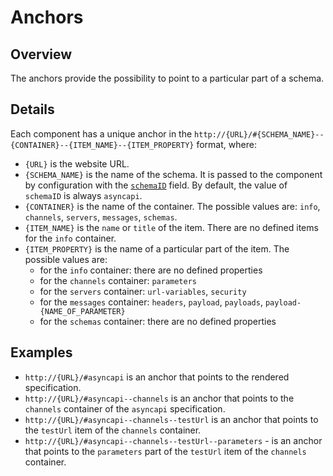 # Anchors

## Overview

The anchors provide the possibility to point to a particular part of a schema.

## Details

Each component has a unique anchor in the `http://{URL}/#{SCHEMA_NAME}--{CONTAINER}--{ITEM_NAME}--{ITEM_PROPERTY}` format, where:

- `{URL}` is the website URL.
- `{SCHEMA_NAME}` is the name of the schema. It is passed to the component by configuration with the [`schemaID`](../configuration/config-modification.md#definition) field. By default, the value of `schemaID` is always `asyncapi`.
- `{CONTAINER}` is the name of the container. The possible values are: `info`, `channels`, `servers`, `messages`, `schemas`.
- `{ITEM_NAME}` is the `name` or `title` of the item. There are no defined items for the `info` container.
- `{ITEM_PROPERTY}` is the name of a particular part of the item. The possible values are:
    - for the `info` container: there are no defined properties
    - for the `channels` container: `parameters`
    - for the `servers` container: `url-variables`, `security`
    - for the `messages` container: `headers`, `payload`, `payloads`, `payload-{NAME_OF_PARAMETER}`
    - for the `schemas` container: there are no defined properties

## Examples

- `http://{URL}/#asyncapi` is an anchor that points to the rendered specification. 
- `http://{URL}/#asyncapi--channels` is an anchor that points to the `channels` container of the `asyncapi` specification.
- `http://{URL}/#asyncapi--channels--testUrl` is an anchor that points to the `testUrl` item of the `channels` container.
- `http://{URL}/#asyncapi--channels--testUrl--parameters` - is an anchor that points to the `parameters` part of the `testUrl` item of the `channels` container.
